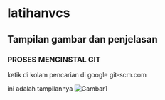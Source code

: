 # latihanvcs
## Tampilan gambar dan penjelasan

### PROSES MENGINSTAL GIT
ketik di kolam pencarian di google git-scm.com <p>
ini adalah tampilannya
![Gambar1](tab_screenshoot/ss1.png)
